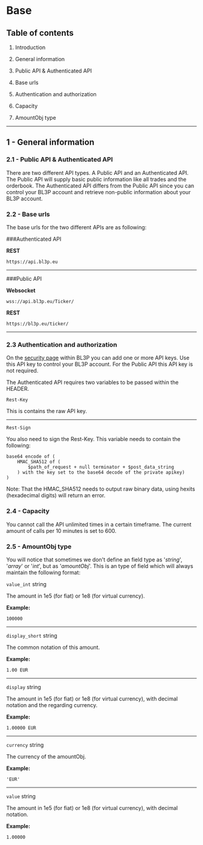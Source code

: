 # Base

## Table of contents

1. Introduction
2. General information

  1. Public API & Authenticated API
  2. Base urls
  3. Authentication and authorization
  4. Capacity
  5. AmountObj type

---

## 1 - General information

### 2.1 - Public API & Authenticated API

There are two different API types.
A Public API and an Authenticated API.
The Public API will supply basic public information like all trades and the orderbook.
The Authenticated API differs from the Public API since you can control your BL3P account and retrieve non-public information about your BL3P account.

### 2.2 - Base urls

The base urls for the two different APIs are as following:

###Authenticated API

**REST**
```
https://api.bl3p.eu
```
___
###Public API

**Websocket**
```
wss://api.bl3p.eu/Ticker/
```
**REST**
```
https://bl3p.eu/ticker/
```
___

### 2.3 Authentication and authorization

On the [security page](https://www.bl3p.eu/security) within BL3P you can add one or more API keys.
Use this API key to control your BL3P account.
For the Public API this API key is not required.

The Authenticated API requires two variables to be passed within the HEADER.

`Rest-Key`

This is contains the raw API key.
___
`Rest-Sign`

You also need to sign the Rest-Key. This variable needs to contain the following:
```
base64 encode of (
	HMAC_SHA512 of (
		$path_of_request + null terminator + $post_data_string
	) with the key set to the base64 decode of the private apikey)
)
```
Note: That the HMAC_SHA512 needs to output raw binary data, using hexits (hexadecimal digits) will return an error.

### 2.4 - Capacity

You cannot call the API unlimited times in a certain timeframe.
The current amount of calls per 10 minutes is set to 600.

### 2.5 - AmountObj type

You will notice that sometimes we don't define an field type as '_string_', '_array_' or '_int_', but as '_amountObj_'.
This is an type of field which will always maintain the following format:

`value_int` string

The amount in 1e5 (for fiat) or 1e8 (for virtual currency).

**Example:**
```
100000
```
___
`display_short` string

The common notation of this amount.

**Example:**
```
1.00 EUR
```
___
`display` string

The amount in 1e5 (for fiat) or 1e8 (for virtual currency), with decimal notation and the regarding currency.

**Example:**
```
1.00000 EUR
```
___
`currency` string

The currency of the amountObj.

**Example:**
```
'EUR'
```
___
`value` string

The amount in 1e5 (for fiat) or 1e8 (for virtual currency), with decimal notation.

**Example:**
```
1.00000
```